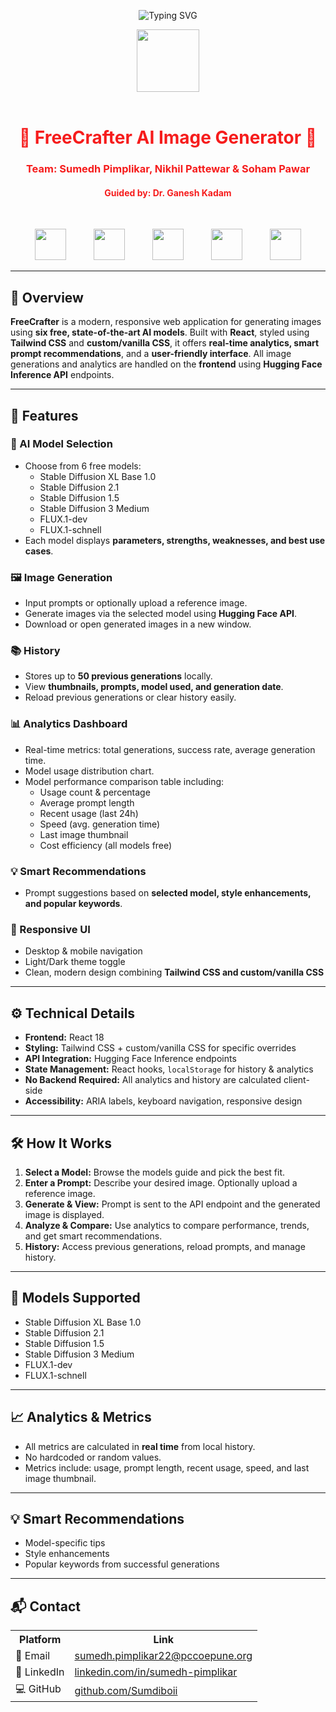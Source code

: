 <!-- TITLE with Animated Typing Effect -->
<p align="center">
  <img src="https://readme-typing-svg.demolab.com?font=Fira+Code&pause=1000&color=F61C1C&center=true&vCenter=true&width=800&lines=Generate.+Analyze.+Download.;FreeCrafter+AI+Image+Platform;Built+with+React+%2B+Tailwind+%2B+Vanilla+CSS" alt="Typing SVG" />
</p>

<p align="center">
  <img src="https://img.icons8.com/color/60/artificial-intelligence.png" width="100" />
<br><br>

<h1 align="center" style="color:#F61C1C;">🎨 FreeCrafter AI Image Generator 🤖</h1>
<h3 align="center" style="color:#F61C1C;">Team: Sumedh Pimplikar, Nikhil Pattewar & Soham Pawar</h3>
<h4 align="center" style="color:#F61C1C;">Guided by: Dr. Ganesh Kadam</h4>
</p>

<br>

<p align="center">
  <img src="https://img.icons8.com/color/60/source-code.png" width="50" hspace="20"/>
  <img src="https://img.icons8.com/color/60/artificial-intelligence.png" width="50" hspace="20"/>
  <img src="https://img.icons8.com/color/60/download.png" width="50" hspace="20"/>
  <img src="https://img.icons8.com/color/60/data-sheet.png" width="50" hspace="20"/>
  <img src="https://img.icons8.com/color/60/design.png" width="50" hspace="20"/>
</p>


---

## 📖 Overview
**FreeCrafter** is a modern, responsive web application for generating images using **six free, state-of-the-art AI models**.  Built with **React**, styled using **Tailwind CSS** and **custom/vanilla CSS**, it offers **real-time analytics, smart prompt recommendations**, and a **user-friendly interface**.  All image generations and analytics are handled on the **frontend** using **Hugging Face Inference API** endpoints.

---

## 🚀 Features

### 🎨 AI Model Selection
- Choose from 6 free models:  
  - Stable Diffusion XL Base 1.0  
  - Stable Diffusion 2.1  
  - Stable Diffusion 1.5  
  - Stable Diffusion 3 Medium  
  - FLUX.1-dev  
  - FLUX.1-schnell  
- Each model displays **parameters, strengths, weaknesses, and best use cases**.

### 🖼️ Image Generation
- Input prompts or optionally upload a reference image.  
- Generate images via the selected model using **Hugging Face API**.  
- Download or open generated images in a new window.

### 📚 History
- Stores up to **50 previous generations** locally.  
- View **thumbnails, prompts, model used, and generation date**.  
- Reload previous generations or clear history easily.

### 📊 Analytics Dashboard
- Real-time metrics: total generations, success rate, average generation time.  
- Model usage distribution chart.  
- Model performance comparison table including:  
  - Usage count & percentage  
  - Average prompt length  
  - Recent usage (last 24h)  
  - Speed (avg. generation time)  
  - Last image thumbnail  
  - Cost efficiency (all models free)

### 💡 Smart Recommendations
- Prompt suggestions based on **selected model, style enhancements, and popular keywords**.

### 🌙 Responsive UI
- Desktop & mobile navigation  
- Light/Dark theme toggle  
- Clean, modern design combining **Tailwind CSS and custom/vanilla CSS**  

---

## ⚙️ Technical Details
- **Frontend:** React 18  
- **Styling:** Tailwind CSS + custom/vanilla CSS for specific overrides  
- **API Integration:** Hugging Face Inference endpoints  
- **State Management:** React hooks, `localStorage` for history & analytics  
- **No Backend Required:** All analytics and history are calculated client-side  
- **Accessibility:** ARIA labels, keyboard navigation, responsive design  

---

## 🛠️ How It Works
1. **Select a Model:** Browse the models guide and pick the best fit.  
2. **Enter a Prompt:** Describe your desired image. Optionally upload a reference image.  
3. **Generate & View:** Prompt is sent to the API endpoint and the generated image is displayed.  
4. **Analyze & Compare:** Use analytics to compare performance, trends, and get smart recommendations.  
5. **History:** Access previous generations, reload prompts, and manage history.

---

## 🧩 Models Supported
- Stable Diffusion XL Base 1.0  
- Stable Diffusion 2.1  
- Stable Diffusion 1.5  
- Stable Diffusion 3 Medium  
- FLUX.1-dev  
- FLUX.1-schnell

---

## 📈 Analytics & Metrics
- All metrics are calculated in **real time** from local history.  
- No hardcoded or random values.  
- Metrics include: usage, prompt length, recent usage, speed, and last image thumbnail.

---

## 💡 Smart Recommendations
- Model-specific tips  
- Style enhancements  
- Popular keywords from successful generations  

---

## 📬 Contact
<table align="center">
  <tr>
    <th>Platform</th>
    <th>Link</th>
  </tr>
  <tr>
    <td>📧 Email</td>
    <td><a href="mailto:sumedh.pimplikar22@pccoepune.org">sumedh.pimplikar22@pccoepune.org</a></td>
  </tr>
  <tr>
    <td>💼 LinkedIn</td>
    <td><a href="https://www.linkedin.com/in/sumedh-pimplikar" target="_blank">linkedin.com/in/sumedh-pimplikar</a></td>
  </tr>
  <tr>
    <td>💻 GitHub</td>
    <td><a href="https://github.com/Sumdiboii" target="_blank">github.com/Sumdiboii</a></td>
  </tr>
</table>

